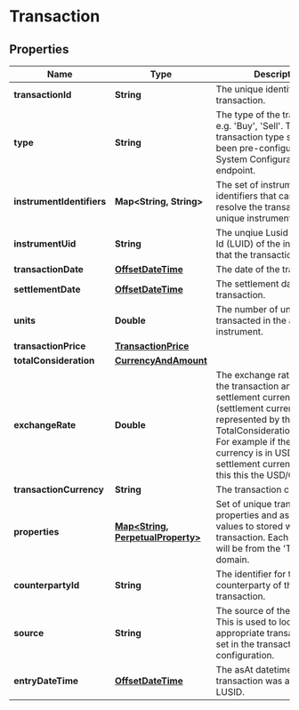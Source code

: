 

# Transaction

## Properties

Name | Type | Description | Notes
------------ | ------------- | ------------- | -------------
**transactionId** | **String** | The unique identifier for the transaction. | 
**type** | **String** | The type of the transaction e.g. &#39;Buy&#39;, &#39;Sell&#39;. The transaction type should have been pre-configured via the System Configuration API endpoint. | 
**instrumentIdentifiers** | **Map&lt;String, String&gt;** | The set of instrument identifiers that can be used to resolve the transaction to a unique instrument. |  [optional]
**instrumentUid** | **String** | The unqiue Lusid Instrument Id (LUID) of the instrument that the transaction is in. | 
**transactionDate** | [**OffsetDateTime**](OffsetDateTime.md) | The date of the transaction. | 
**settlementDate** | [**OffsetDateTime**](OffsetDateTime.md) | The settlement date of the transaction. | 
**units** | **Double** | The number of units transacted in the associated instrument. | 
**transactionPrice** | [**TransactionPrice**](TransactionPrice.md) |  |  [optional]
**totalConsideration** | [**CurrencyAndAmount**](CurrencyAndAmount.md) |  | 
**exchangeRate** | **Double** | The exchange rate between the transaction and settlement currency (settlement currency being represented by the TotalConsideration.Currency). For example if the transaction currency is in USD and the settlement currency is in GBP this this the USD/GBP rate. |  [optional]
**transactionCurrency** | **String** | The transaction currency. |  [optional]
**properties** | [**Map&lt;String, PerpetualProperty&gt;**](PerpetualProperty.md) | Set of unique transaction properties and associated values to stored with the transaction. Each property will be from the &#39;Transaction&#39; domain. |  [optional]
**counterpartyId** | **String** | The identifier for the counterparty of the transaction. |  [optional]
**source** | **String** | The source of the transaction. This is used to look up the appropriate transaction group set in the transaction type configuration. |  [optional]
**entryDateTime** | [**OffsetDateTime**](OffsetDateTime.md) | The asAt datetime that the transaction was added to LUSID. |  [optional]



